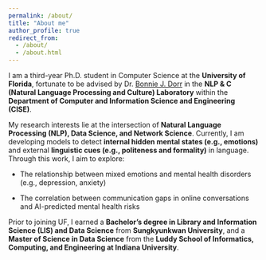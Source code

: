 ```yaml
---
permalink: /about/
title: "About me"
author_profile: true
redirect_from: 
  - /about/
  - /about.html
---
```


I am a third-year Ph.D. student in Computer Science at the **University of Florida**, fortunate to be advised by Dr. [Bonnie J. Dorr](https://nlp.cise.ufl.edu/~bonniejdorr) in the **NLP & C (Natural Language Processing and Culture) Laboratory** within the **Department of Computer and Information Science and Engineering (CISE)**.

My research interests lie at the intersection of **Natural Language Processing (NLP), Data Science, and Network Science**. Currently, I am developing models to detect **internal hidden mental states (e.g., emotions)** and external **linguistic cues (e.g., politeness and formality)** in language. Through this work, I aim to explore:

- The relationship between mixed emotions and mental health disorders (e.g., depression, anxiety)

- The correlation between communication gaps in online conversations and AI-predicted mental health risks

Prior to joining UF, I earned a **Bachelor’s degree in Library and Information Science (LIS) and Data Science** from **Sungkyunkwan University**, and a **Master of Science in Data Science** from the **Luddy School of Informatics, Computing, and Engineering at Indiana University**.

